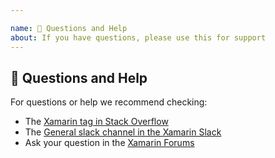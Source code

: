 ```yaml
---

name: 💬 Questions and Help
about: If you have questions, please use this for support
---
```


## 💬 Questions and Help

For questions or help we recommend checking:

- The [Xamarin tag in Stack Overflow](https://stackoverflow.com/questions/tagged/xamarin)
- The [General slack channel in the Xamarin Slack](https://xamarinchat.herokuapp.com/)
- Ask your question in the [Xamarin Forums](https://forums.xamarin.com/)
